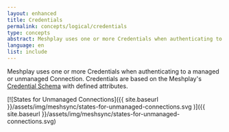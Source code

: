 ```yaml
---
layout: enhanced
title: Credentials
permalink: concepts/logical/credentials
type: concepts
abstract: Meshplay uses one or more Credentials when authenticating to a managed or unmanaged Connection.
language: en
list: include
---
```

Meshplay uses one or more Credentials when authenticating to a managed or unmanaged Connection. Credentials are based on the Meshplay's [Credential Schema](https://github.com/meshery/schemas/blob/master/openapi/schemas/credentials.yml) with defined attributes.

[![States for Unmanaged Connections]({{ site.baseurl }}/assets/img/meshsync/states-for-unmanaged-connections.svg
)]({{ site.baseurl }}/assets/img/meshsync/states-for-unmanaged-connections.svg)